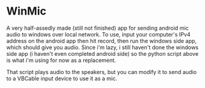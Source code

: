 # WinMic
A very half-assedly made (still not finished) app for sending android mic audio to windows over local network. To use, input your computer's IPv4 address on the android app then hit record, then run the windows side app, which should give you audio. Since i'm lazy, i still haven't done the windows side app (i haven't even completed android side) so the python script above is what i'm using for now as a replacement.

That script plays audio to the speakers, but you can modify it to send audio to a VBCable input device to use it as a mic.
